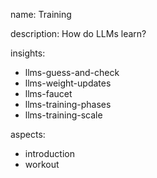 name: Training

description: How do LLMs learn?

insights:
- llms-guess-and-check
- llms-weight-updates
- llms-faucet
- llms-training-phases
- llms-training-scale 

aspects:
- introduction
- workout
